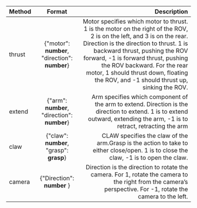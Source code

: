 | Method        | Format             | Description  |
| ------------- |:------------------:| ------------:| 
| thrust        | {"motor": __number__, "direction": __number__} | Motor specifies which motor to thrust.  1 is the motor on the right of the ROV, 2 is on the left, and 3 is on the rear. Direction is the direction to thrust. 1 is backward thrust, pushing the ROV forward, -1 is forward thrust, pushing the ROV backward.  For the rear motor, 1 should thrust down, floating the ROV, and -1 should thrust up, sinking the ROV.        |
| extend        | {"arm": __number__, "direction": __number__}  | Arm specifies which component of the arm to extend. Direction is the direction to extend. 1 is to extend outward, extending the arm, -1 is to retract, retracting the arm |
| claw          | {"claw": __number__, "grasp": __grasp__}     | CLAW specifies the claw of the arm.Grasp is the action to take to either close/open. 1 is to close the claw, -1 is to open the claw. |
| camera        | {"Direction": __number__ }        | Direction is the direction to rotate the camera.  For 1, rotate the camera to the right from the camera’s perspective.  For -1, rotate the camera to the left. |

